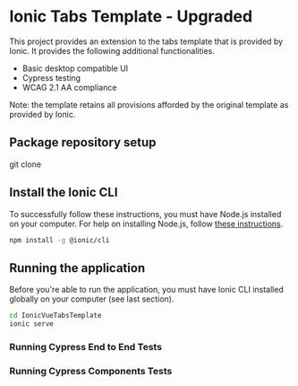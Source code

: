 # Ionic Tabs Template - Upgraded

This project provides an extension to the tabs template that is provided by Ionic. It provides the following additional functionalities.

- Basic desktop compatible UI
- Cypress testing
- WCAG 2.1 AA compliance

Note: the template retains all provisions afforded by the original template as provided by Ionic.

## Package repository setup

git clone

## Install the Ionic CLI

To successfully follow these instructions, you must have Node.js installed on your computer. For help on installing Node.js, follow [these instructions](https://ionicframework.com/docs/intro/environment).

```bash
npm install -g @ionic/cli
```

## Running the application

Before you're able to run the application, you must have Ionic CLI installed globally on your computer (see last section).

```bash
cd IonicVueTabsTemplate
ionic serve
```

### Running Cypress End to End Tests

### Running Cypress Components Tests
